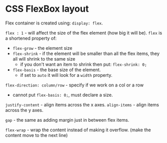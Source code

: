 # CSS FlexBox layout

Flex container is created using: `display: flex`.

`flex : 1` - will affect the size of the flex element (how big it will be).
`flex` is a shortened property of:

- `flex-grow` - the element size
- `flex-shrink` - if the element will be smaller than all the flex items, they all will shrink to the same size
  - if you don't want an item to shrink then put: `flex-shrink: 0;`
- `flex-basis` - the base size of the element.
  - if set to `auto` it will look for a `width` property.

`flex-direction: column/row` - specify if we work on a col or a row
- cannot put `flex-basis: 0;`, must declare a size.

`justify-content` - align items across the x axes.
`align-items` - align items across the y axes.

`gap` - the same as adding margin just in between flex items.

`flex-wrap` - wrap the content instead of making it overflow. (make the content move to the next line)